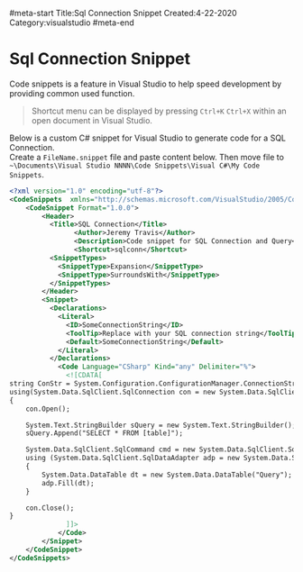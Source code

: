 #meta-start
Title:Sql Connection Snippet
Created:4-22-2020
Category:visualstudio
#meta-end
# Sql Connection Snippet

Code snippets is a feature in Visual Studio to help speed development by providing common used function.

> Shortcut menu can be displayed by pressing `Ctrl+K` `Ctrl+X` within an open document in Visual Studio.

Below is a custom C# snippet for Visual Studio to generate code for a SQL Connection.  
Create a `FileName.snippet` file and paste content below. 
Then move file to `~\Documents\Visual Studio NNNN\Code Snippets\Visual C#\My Code Snippets`.

```xml
<?xml version="1.0" encoding="utf-8"?>  
<CodeSnippets  xmlns="http://schemas.microsoft.com/VisualStudio/2005/CodeSnippet">  
    <CodeSnippet Format="1.0.0">  
        <Header>  
          <Title>SQL Connection</Title>
			    <Author>Jeremy Travis</Author>  
			    <Description>Code snippet for SQL Connection and Query</Description>
			    <Shortcut>sqlconn</Shortcut>
          <SnippetTypes>
            <SnippetType>Expansion</SnippetType>
            <SnippetType>SurroundsWith</SnippetType>
          </SnippetTypes>
        </Header>  
        <Snippet>
          <Declarations>
            <Literal>
              <ID>SomeConnectionString</ID>
              <ToolTip>Replace with your SQL connection string</ToolTip>
              <Default>SomeConnectionString</Default>
            </Literal>
          </Declarations>
            <Code Language="CSharp" Kind="any" Delimiter="%"> 
              <![CDATA[
string ConStr = System.Configuration.ConfigurationManager.ConnectionStrings["%SomeConnectionString%"].ConnectionString;
using(System.Data.SqlClient.SqlConnection con = new System.Data.SqlClient.SqlConnection(ConStr))
{
	con.Open();

	System.Text.StringBuilder sQuery = new System.Text.StringBuilder();
	sQuery.Append("SELECT * FROM [table]");

	System.Data.SqlClient.SqlCommand cmd = new System.Data.SqlClient.SqlCommand(sQuery.ToString(), con);
	using (System.Data.SqlClient.SqlDataAdapter adp = new System.Data.SqlClient.SqlDataAdapter(cmd))
	{
		System.Data.DataTable dt = new System.Data.DataTable("Query");
		adp.Fill(dt);
	}

	con.Close();
}
              ]]>  
            </Code>  
        </Snippet>  
    </CodeSnippet>  
</CodeSnippets>  
```